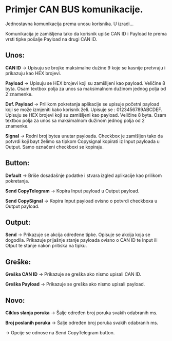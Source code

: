 # Primjer CAN BUS komunikacije. 

Jednostavna komunikacija prema unosu korisnika. U izradi...

Komunikacija je zamišljena tako da korisnik upiše CAN ID i Payload te prema vrsti tipke pošalje Payload na drugi CAN ID.

## Unos:

**CAN ID** -> Upisuju se brojke maksimalne dužine 9 koje se kasnije pretvraju i prikazuju kao HEX brojevi.

**Payload** -> Upisuju se HEX brojevi koji su zamišljeni kao payload. Veličine 8 byta. Osam textbox polja za unos sa maksimalnom dužinom jednog polja od 2 znamenke.

**Def. Payload** -> Prilikom pokretanja aplikacije se upisuje početni payload koji se može izmjeniti kako korisnik želi. Upisuje se : 0123456789ABCDEF. Upisuju se HEX brojevi koji su zamišljeni kao payload. Veličine 8 byta. Osam textbox polja za unos sa maksimalnom dužinom jednog polja od 2 znamenke.

**Signal** -> Redni broj bytea unutar payloada. Checkbox je zamišljen tako da potvrdi koji bayt želimo sa tipkom Copysignal kopirati iz Input payloada u Output. Samo označeni checkboxi se kopiraju.

## Button:

**Default** -> Briše dosadašnje podatke i stvara izgled aplikacije kao prilikom pokretanja.

**Send CopyTelegram** -> Kopira Input payload u Output payload.

**Send CopySignal** -> Kopira Input payload ovisno o potvrdi checkboxa u Output payload.

## Output:

**Send** -> Prikazuje se akcija određene tipke. Opisuje se akcija koja se dogodila. Prikazuje prijašnje stanje payloada ovisno o CAN ID te Input ili Otput te stanje nakon pritiska na tipku.

## Greške:

**Greška CAN ID** -> Prikazuje se greška ako nismo upisali CAN ID.

**Greška Payload** -> Prikazuje se greška ako nismo upisali payload.

## Novo:

**Ciklus slanja poruka** -> Šalje određen broj poruka svakih odabranih ms.

**Broj poslanih poruka** -> Šalje određen broj poruka svakih odabranih ms.

-> Opcije se odnose na Send CopyTelegram button.
